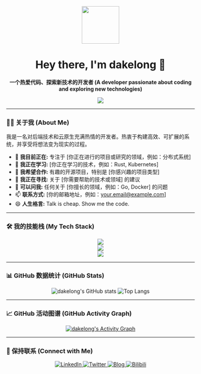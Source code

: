 
<div align="center">
  <img src="https://media.giphy.com/media/M9gbBd9hDxMyuI6A2M/giphy.gif" width="100" />
  <h1>
    Hey there, I'm dakelong 👋
  </h1>
  <p>
    <b>一个热爱代码、探索新技术的开发者 (A developer passionate about coding and exploring new technologies)</b>
  </p>
  
  <p>
    <img src="https://visitor-badge.glitch.me/badge?page_id=dakelong.dakelong&left_text=Visitors" />
  </p>
</div>

---

### 👨‍💻 关于我 (About Me)

<p align="left">
  我是一名对后端技术和云原生充满热情的开发者。热衷于构建高效、可扩展的系统，并享受将想法变为现实的过程。
</p>

- 🔭 **我目前正在:** 专注于 [你正在进行的项目或研究的领域，例如：分布式系统]
- 🌱 **我正在学习:** [你正在学习的技术，例如：Rust, Kubernetes]
- 👯 **我希望合作:** 有趣的开源项目，特别是 [你感兴趣的项目类型]
- 🤔 **我正在寻找:** 关于 [你需要帮助的技术或领域] 的建议
- 💬 **可以问我:** 任何关于 [你擅长的领域，例如：Go, Docker] 的问题
- 📫 **联系方式:** [你的邮箱地址，例如：your.email@example.com]
- 😄 **人生格言:** Talk is cheap. Show me the code.

---

### 🛠️ 我的技能栈 (My Tech Stack)

<p align="center">
  <a href="https://skillicons.dev">
    <img src="https://skillicons.dev/icons?i=js,ts,react,vue,html,css,tailwind" />
  </a>
  <br>
  <a href="https://skillicons.dev">
    <img src="https://skillicons.dev/icons?i=go,python,java,nodejs,gin,nestjs" />
  </a>
  <br>
  <a href="https://skillicons.dev">
    <img src="https://skillicons.dev/icons?i=mysql,postgres,redis,mongodb,docker,kubernetes,aws,gcp" />
  </a>
</p>

---

### 📊 GitHub 数据统计 (GitHub Stats)

<p align="center">
  <img src="https://github-readme-stats.vercel.app/api?username=dakelong&show_icons=true&theme=tokyonight&hide_border=true&rank_icon=github" alt="dakelong's GitHub stats" />
  
  <img src="https://github-readme-stats.vercel.app/api/top-langs/?username=dakelong&layout=compact&theme=tokyonight&hide_border=true" alt="Top Langs" />
</p>

---

### 📈 GitHub 活动图谱 (GitHub Activity Graph)

<p align="center">
  <a href="https://github.com/ashutosh00710/github-readme-activity-graph">
    <img alt="dakelong's Activity Graph" src="https://github-readme-activity-graph.vercel.app/graph?username=dakelong&theme=tokyonight&hide_border=true&hide_title=true" />
  </a>
</p>

---

### 🔗 保持联系 (Connect with Me)

<p align="center">
  <a href="[你的领英链接]" target="_blank">
    <img src="https://img.shields.io/badge/LinkedIn-0077B5?style=for-the-badge&logo=linkedin&logoColor=white" alt="LinkedIn">
  </a>
  <a href="[你的推特/X链接]" target="_blank">
    <img src="https://img.shields.io/badge/Twitter-1DA1F2?style=for-the-badge&logo=twitter&logoColor=white" alt="Twitter">
  </a>
  <a href="[你的个人博客链接]" target="_blank">
    <img src="https://img.shields.io/badge/Blog-3B7EBF?style=for-the-badge&logo=blogger&logoColor=white" alt="Blog">
  </a>
  <a href="[你的B站链接]" target="_blank">
    <img src="https://img.shields.io/badge/Bilibili-00A1D6?style=for-the-badge&logo=bilibili&logoColor=white" alt="Bilibili">
  </a>
</p>
<!--
**dakelong/dakelong** is a ✨ _special_ ✨ repository because its `README.md` (this file) appears on your GitHub profile.

Here are some ideas to get you started:

- 🔭 I’m currently working on ...
- 🌱 I’m currently learning ...
- 👯 I’m looking to collaborate on ...
- 🤔 I’m looking for help with ...
- 💬 Ask me about ...
- 📫 How to reach me: ...
- 😄 Pronouns: ...
- ⚡ Fun fact: ...
-->
